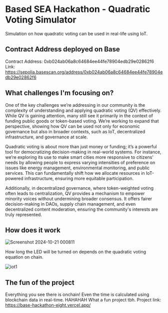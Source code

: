 # Based SEA Hackathon - Quadratic Voting Simulator

Simulation on how quadratic voting can be used in real-life using IoT.

## Contract Address deployed on Base

Contract Address: 0xb024ab06a8c64684ee44fe78904edb29e02862f6
Link: https://sepolia.basescan.org/address/0xb024ab06a8c64684ee44fe78904edb29e02862f6

## What challenges I'm focusing on?

One of the key challenges we’re addressing in our community is the complexity of understanding and applying quadratic voting (QV) effectively. While QV is gaining attention, many still see it primarily in the context of funding public goods or token-based voting. We’re working to expand that perspective, showing how QV can be used not only for economic governance but also in broader contexts, such as IoT, decentralized infrastructure, and governance at scale.

Quadratic voting is about more than just money or funding; it’s a powerful tool for democratizing decision-making in real-world systems. For instance, we’re exploring its use to make smart cities more responsive to citizens' needs by allowing people to express varying intensities of preference on issues like energy management, environmental monitoring, and public services. This can fundamentally shift how we allocate resources in IoT-powered infrastructure, ensuring more equitable participation.

Additionally, in decentralized governance, where token-weighted voting often leads to centralization, QV provides a mechanism to empower minority voices without undermining broader consensus. It offers fairer decision-making in DAOs, supply chain management, and even decentralized content moderation, ensuring the community's interests are truly represented.

## How does it work

![Screenshot 2024-10-21 000811](https://github.com/user-attachments/assets/2639804c-906f-4791-801d-414eb350e62c)

How long the LED will be turned on depends on the quadratic voting equation on chain.

![iot1](https://github.com/user-attachments/assets/674fcced-6270-4357-9172-9f0a22485bc3)

## The fun of the project

Everything you see there is onchain! Even the time is calculated using blockchain data in real-time. HAHAHAH What a fun project tbh. 
Project link: https://base-hackathon-eight.vercel.app/
